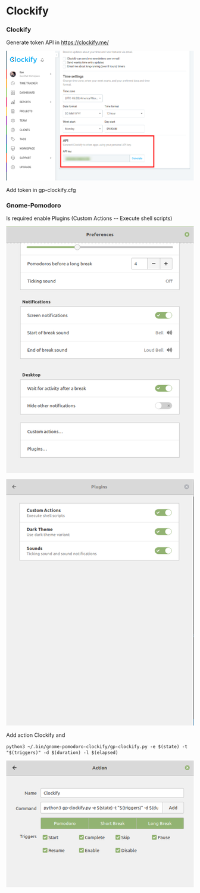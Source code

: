 # Clockify 

### Clockify 

Generate token API in https://clockify.me/

![](img/clockify-token.png)

Add token in  gp-clockify.cfg

<!-- ![](img/add-token-gp-clockify.png) -->

### Gnome-Pomodoro 

Is required enable Plugins (Custom Actions -- Execute shell scripts)

![](img/plugins.png)

![](img/custom-actions.png)

Add action Clockify  and 

```
python3 ~/.bin/gnome-pomodoro-clockify/gp-clockify.py -e $(state) -t "$(triggers)" -d $(duration) -l $(elapsed)
```

![](img/action-clockify.png)
